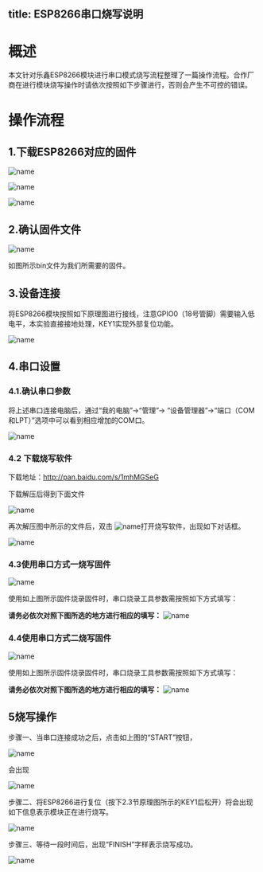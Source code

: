 title: ESP8266串口烧写说明
---

# 概述

本文针对乐鑫ESP8266模块进行串口模式烧写流程整理了一篇操作流程。合作厂商在进行模块烧写操作时请依次按照如下步骤进行，否则会产生不可控的错误。

# 操作流程

## 1.下载ESP8266对应的固件
 
 ![name](/assets/zh-cn/deviceDev/debug/ESP8266/1478076360990.png)

 ![name](/assets/zh-cn/deviceDev/debug/ESP8266/1478076396266.png)

  ![name](/assets/zh-cn/deviceDev/debug/ESP8266/1478076409588.png)

## 2.确认固件文件
 
 ![name](/assets/zh-cn/deviceDev/debug/ESP8266/1478076417476.png)

如图所示bin文件为我们所需要的固件。

## 3.设备连接

将ESP8266模块按照如下原理图进行接线，注意GPIO0（18号管脚）需要输入低电平，本实验直接接地处理，KEY1实现外部复位功能。

  ![name](/assets/zh-cn/deviceDev/debug/ESP8266/1478076437289.png)

## 4.串口设置

### 4.1.确认串口参数

将上述串口连接电脑后，通过“我的电脑”->“管理”-> “设备管理器”->“端口（COM 和LPT）”选项中可以看到相应增加的COM口。
 
 ![name](/assets/zh-cn/deviceDev/debug/ESP8266/1478076453130.png)

### 4.2 下载烧写软件

下载地址：http://pan.baidu.com/s/1mhMGSeG

下载解压后得到下面文件

  ![name](/assets/zh-cn/deviceDev/debug/ESP8266/1478076470142.png)

再次解压图中所示的文件后，双击 ![name](/assets/zh-cn/deviceDev/debug/ESP8266/1478076503512.png)打开烧写软件，出现如下对话框。 

 ![name](/assets/zh-cn/deviceDev/debug/ESP8266/1478076526115.png)

### 4.3使用串口方式一烧写固件

 ![name](/assets/zh-cn/deviceDev/debug/ESP8266/20161118150552.png)
 
 使用如上图所示固件烧录固件时，串口烧录工具参数需按照如下方式填写：

 **请务必依次对照下图所选的地方进行相应的填写：**
 ![name](/assets/zh-cn/deviceDev/debug/ESP8266/1478076560369.png)

### 4.4使用串口方式二烧写固件

![name](/assets/zh-cn/deviceDev/debug/ESP8266/20161118150708.png)

 使用如上图所示固件烧录固件时，串口烧录工具参数需按照如下方式填写：

 **请务必依次对照下图所选的地方进行相应的填写：**
 ![name](/assets/zh-cn/deviceDev/debug/ESP8266/20161118151656.png)

## 5烧写操作

步骤一、当串口连接成功之后，点击如上图的“START”按钮，

  ![name](/assets/zh-cn/deviceDev/debug/ESP8266/1478076571280.png)

会出现

  ![name](/assets/zh-cn/deviceDev/debug/ESP8266/1478076577320.png)

步骤二、将ESP8266进行复位（按下2.3节原理图所示的KEY1后松开）将会出现如下信息表示模块正在进行烧写。
 
  ![name](/assets/zh-cn/deviceDev/debug/ESP8266/1478076590987.png)

步骤三、等待一段时间后，出现“FINISH”字样表示烧写成功。
 
 ![name](/assets/zh-cn/deviceDev/debug/ESP8266/1478076247606.png)


